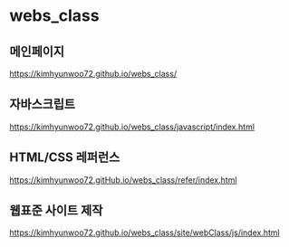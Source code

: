 # webs_class

## 메인페이지
https://kimhyunwoo72.github.io/webs_class/

## 자바스크립트
https://kimhyunwoo72.github.io/webs_class/javascript/index.html

## HTML/CSS 레퍼런스
https://kimhyunwoo72.gitHub.io/webs_class/refer/index.html

## 웹표준 사이트 제작
https://kimhyunwoo72.github.io/webs_class/site/webClass/js/index.html
